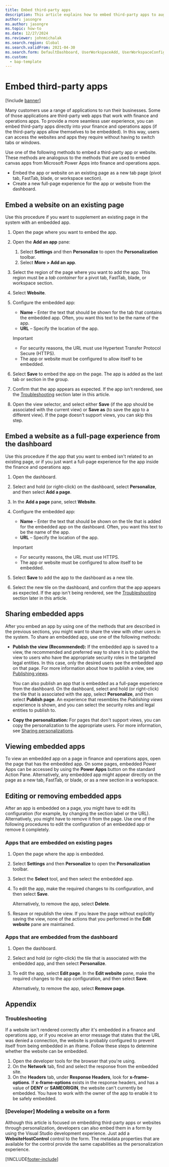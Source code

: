 ```yaml
---
title: Embed third-party apps 
description: This article explains how to embed third-party apps to augment the product's functionality, including an overview on embedding websites on existing pages.
author: jasongre
ms.author: jasongre
ms.topic: how-to
ms.date: 12/27/2024
ms.reviewer: johnmichalak
ms.search.region: Global
ms.search.validFrom: 2021-04-30
ms.search.form: DefaultDashboard, UserWorkspaceAdd, UserWorkspaceConfigureWebsite
ms.custom: 
  - bap-template
---
```


# Embed third-party apps

[!include [banner](../../../finance/includes/banner.md)]

Many customers use a range of applications to run their businesses. Some of those applications are third-party web apps that work with finance and operations apps. To provide a more seamless user experience, you can embed third-party apps directly into your finance and operations apps (if the third-party apps allow themselves to be embedded). In this way, users can access the websites and apps they require without having to switch tabs or windows.

Use one of the following methods to embed a third-party app or website. These methods are analogous to the methods that are used to embed canvas apps from Microsoft Power Apps into finance and operations apps.

- Embed the app or website on an existing page as a new tab page (pivot tab, FastTab, blade, or workspace section).
- Create a new full-page experience for the app or website from the dashboard.

## Embed a website on an existing page

Use this procedure if you want to supplement an existing page in the system with an embedded app.

1. Open the page where you want to embed the app.
2. Open the **Add an app** pane:

    1. Select **Settings** and then **Personalize** to open the **Personalization** toolbar.
    2. Select **More \> Add an app**.

3. Select the region of the page where you want to add the app. This region must be a *tab container* for a pivot tab, FastTab, blade, or workspace section.
4. Select **Website**.
5. Configure the embedded app:

    - **Name** – Enter the text that should be shown for the tab that contains the embedded app. Often, you want this text to be the name of the app.
    - **URL** – Specify the location of the app.

    > [!IMPORTANT]
    > - For security reasons, the URL must use Hypertext Transfer Protocol Secure (HTTPS).
    > - The app or website must be configured to allow itself to be embedded.

6. Select **Save** to embed the app on the page. The app is added as the last tab or section in the group.
7. Confirm that the app appears as expected. If the app isn't rendered, see the [Troubleshooting](#troubleshooting) section later in this article.
8. Open the view selector, and select either **Save** (if the app should be associated with the current view) or **Save as** (to save the app to a different view). If the page doesn't support views, you can skip this step.

## Embed a website as a full-page experience from the dashboard

Use this procedure if the app that you want to embed isn't related to an existing page, or if you just want a full-page experience for the app inside the finance and operations app.

1. Open the dashboard.
2. Select and hold (or right-click) on the dashboard, select **Personalize**, and then select **Add a page**.
3. In the **Add a page** pane, select **Website**.
4. Configure the embedded app:

    - **Name** – Enter the text that should be shown on the tile that is added for the embedded app on the dashboard. Often, you want this text to be the name of the app.
    - **URL** – Specify the location of the app.

    > [!IMPORTANT]
    > - For security reasons, the URL must use HTTPS.
    > - The app or website must be configured to allow itself to be embedded.

5. Select **Save** to add the app to the dashboard as a new tile.
6. Select the new tile on the dashboard, and confirm that the app appears as expected. If the app isn't being rendered, see the [Troubleshooting](#troubleshooting) section later in this article.

## Sharing embedded apps

After you embed an app by using one of the methods that are described in the previous sections, you might want to share the view with other users in the system. To share an embedded app, use one of the following methods:

- **Publish the view (Recommended):** If the embedded app is saved to a view, the recommended and preferred way to share it is to publish the view to users who have the appropriate security roles in the targeted legal entities. In this case, only the desired users see the embedded app on that page. For more information about how to publish a view, see [Publishing views](saved-views.md#publishing-views).

    You can also publish an app that is embedded as a full-page experience from the dashboard. On the dashboard, select and hold (or right-click) the tile that is associated with the app, select **Personalize**, and then select **Publish page**. An experience that resembles the *Publishing views* experience is shown, and you can select the security roles and legal entities to publish to.  

- **Copy the personalization:** For pages that don't support views, you can copy the personalization to the appropriate users. For more information, see [Sharing personalizations](personalize-user-experience.md#share-personalizations).

## Viewing embedded apps

To view an embedded app on a page in finance and operations apps, open the page that has the embedded app. On some pages, embedded Power Apps can be accessed by using the **Power Apps** button on the standard Action Pane. Alternatively, any embedded app might appear directly on the page as a new tab, FastTab, or blade, or as a new section in a workspace.

## Editing or removing embedded apps

After an app is embedded on a page, you might have to edit its configuration (for example, by changing the section label or the URL). Alternatively, you might have to remove it from the page. Use one of the following procedures to edit the configuration of an embedded app or remove it completely.

### Apps that are embedded on existing pages

1. Open the page where the app is embedded.
2. Select **Settings** and then **Personalize** to open the **Personalization** toolbar.
3. Select the **Select** tool, and then select the embedded app.
4. To edit the app, make the required changes to its configuration, and then select **Save**.

    Alternatively, to remove the app, select **Delete**.

5. Resave or republish the view. If you leave the page without explicitly saving the view, none of the actions that you performed in the **Edit website** pane are maintained.

### Apps that are embedded from the dashboard

1. Open the dashboard.
2. Select and hold (or right-click) the tile that is associated with the embedded app, and then select **Personalize**.
3. To edit the app, select **Edit page**. In the **Edit website** pane, make the required changes to the app configuration, and then select **Save**.

    Alternatively, to remove the app, select **Remove page**.

## Appendix

### Troubleshooting

If a website isn't rendered correctly after it's embedded in a finance and operations app, or if you receive an error message that states that the URL was denied a connection, the website is probably configured to prevent itself from being embedded in an iframe. Follow these steps to determine whether the website can be embedded.

1. Open the developer tools for the browser that you're using.
2. On the **Network** tab, find and select the response from the embedded site.
3. On the **Headers** tab, under **Response Headers**, look for **x-frame-options**. If **x-frame-options** exists in the response headers, and has a value of **DENY** or **SAMEORIGIN**, the website can't currently be embedded. You have to work with the owner of the app to enable it to be safely embedded.

### [Developer] Modeling a website on a form

Although this article is focused on embedding third-party apps or websites through personalization, developers can also embed them in a form by using the Visual Studio development experience. Just add a **WebsiteHostControl** control to the form. The metadata properties that are available for the control provide the same capabilities as the personalization experience.

[!INCLUDE[footer-include](../../../includes/footer-banner.md)]

